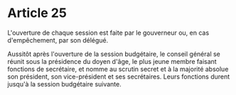 # Article 25

L'ouverture de chaque session est faite par le gouverneur ou, en cas d'empêchement, par son délégué.

Aussitôt après l'ouverture de la session budgétaire, le conseil général se réunit sous la présidence du doyen d'âge, le plus jeune membre faisant fonctions de secrétaire, et nomme au scrutin secret et à la majorité absolue son président, son vice-président et ses secrétaires. Leurs fonctions durent jusqu'à la session budgétaire suivante.
